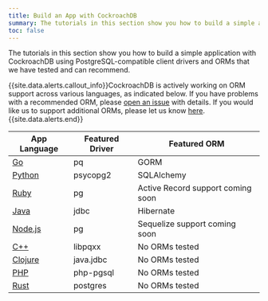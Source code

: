 ```yaml
---
title: Build an App with CockroachDB
summary: The tutorials in this section show you how to build a simple application with CockroachDB, using PostgreSQL-compatible client drivers and ORMs.
toc: false
---
```

 
The tutorials in this section show you how to build a simple application with CockroachDB using PostgreSQL-compatible client drivers and ORMs that we have tested and can recommend.

{{site.data.alerts.callout_info}}CockroachDB is actively working on ORM support across various languages, as indicated below. If you have problems with a recommended ORM, please <a href="https://github.com/cockroachdb/cockroach/issues/new">open an issue</a> with details. If you would like us to support additional ORMs, please let us know <a href="https://forum.cockroachlabs.com/t/orm-compatibility/49">here</a>.{{site.data.alerts.end}}

App Language | Featured Driver | Featured ORM
-------------|-----------------|-------------
[Go](build-a-go-app-with-cockroachdb.html) | pq | GORM
[Python](build-a-python-app-with-cockroachdb.html) | psycopg2 | SQLAlchemy
[Ruby](build-a-ruby-app-with-cockroachdb.html) | pg | Active Record support coming soon
[Java](build-a-java-app-with-cockroachdb.html) | jdbc | Hibernate
[Node.js](build-a-nodejs-app-with-cockroachdb.html) | pg | Sequelize support coming soon
[C++](build-a-c++-app-with-cockroachdb.html) | libpqxx | No ORMs tested 
[Clojure](build-a-clojure-app-with-cockroachdb.html) | java.jdbc | No ORMs tested
[PHP](build-a-php-app-with-cockroachdb.html) | php-pgsql | No ORMs tested
[Rust](build-a-rust-app-with-cockroachdb.html) | postgres | No ORMs tested
